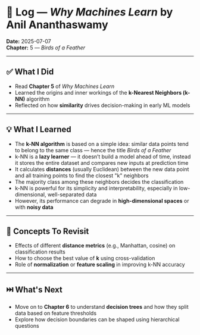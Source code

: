 # 📘 Log — *Why Machines Learn* by Anil Ananthaswamy  
**Date:** 2025-07-07  
**Chapter:** 5 — *Birds of a Feather*

---

## ✅ What I Did
- Read **Chapter 5** of *Why Machines Learn*  
- Learned the origins and inner workings of the **k-Nearest Neighbors (k-NN)** algorithm  
- Reflected on how **similarity** drives decision-making in early ML models  

---

## 💡 What I Learned
- The **k-NN algorithm** is based on a simple idea: similar data points tend to belong to the same class — hence the title *Birds of a Feather*  
- k-NN is a **lazy learner** — it doesn’t build a model ahead of time, instead it stores the entire dataset and compares new inputs at prediction time  
- It calculates **distances** (usually Euclidean) between the new data point and all training points to find the closest "k" neighbors  
- The majority class among these neighbors decides the classification  
- k-NN is powerful for its simplicity and interpretability, especially in low-dimensional, well-separated data  
- However, its performance can degrade in **high-dimensional spaces** or with **noisy data**  

---

## 🧠 Concepts To Revisit
- Effects of different **distance metrics** (e.g., Manhattan, cosine) on classification results  
- How to choose the best value of **k** using cross-validation  
- Role of **normalization** or **feature scaling** in improving k-NN accuracy  

---

## ⏭️ What's Next
- Move on to **Chapter 6** to understand **decision trees** and how they split data based on feature thresholds  
- Explore how decision boundaries can be shaped using hierarchical questions
